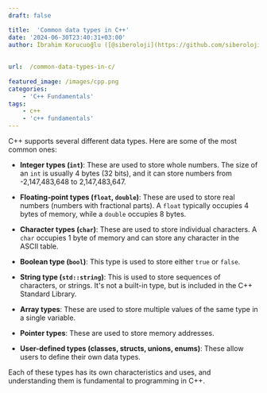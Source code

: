 ```yaml
---
draft: false

title:  'Common data types in C++'
date: '2024-06-30T23:40:31+03:00'
author: İbrahim Korucuoğlu ([@siberoloji](https://github.com/siberoloji))
 
 
url:  /common-data-types-in-c/
 
featured_image: /images/cpp.png
categories:
    - 'C++ Fundamentals'
tags:
    - c++
    - 'c++ fundamentals'
---
```



C++ supports several different data types. Here are some of the most common ones:


*  **Integer types (`int`)**: These are used to store whole numbers. The size of an `int` is usually 4 bytes (32 bits), and it can store numbers from -2,147,483,648 to 2,147,483,647.

* **Floating-point types (`float`, `double`)**: These are used to store real numbers (numbers with fractional parts). A `float` typically occupies 4 bytes of memory, while a `double` occupies 8 bytes.

* **Character types (`char`)**: These are used to store individual characters. A `char` occupies 1 byte of memory and can store any character in the ASCII table.

* **Boolean type (`bool`)**: This type is used to store either `true` or `false`.

* **String type (`std::string`)**: This is used to store sequences of characters, or strings. It's not a built-in type, but is included in the C++ Standard Library.

* **Array types**: These are used to store multiple values of the same type in a single variable.

* **Pointer types**: These are used to store memory addresses.

* **User-defined types (classes, structs, unions, enums)**: These allow users to define their own data types.




Each of these types has its own characteristics and uses, and understanding them is fundamental to programming in C++.
